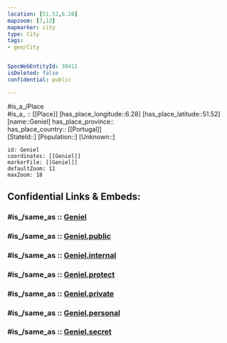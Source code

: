 ```yaml
---
location: [51.52,6.28] 
mapzoom: [7,12] 
mapmarker: city 
type: City
tags:
- geo/City


SpocWebEntityId: 30411
isDeleted: false
confidential: public

---
```

#is_a_/Place  
#is_a_ :: [[Place]] 
[has_place_longitude::6.28] 
[has_place_latitude::51.52] 
[name::Geniel] 
has_place_province::  
has_place_country:: [[Portugal]]  
[StateId::] 
[Population::] 
[Unknown::] 


```leaflet
id: Geniel
coordinates: [[Geniel]] 
markerFile: [[Geniel]] 
defaultZoom: 11 
maxZoom: 18
```


## Confidential Links & Embeds: 

### #is_/same_as :: [Geniel](/_Standards/Earth/Continent/Europe/Europe~Central/Germany/Germany~West/Nordrhein-Westfalen/counties~NW/Kleve/cities~Kleve/Geldern/Geniel.md) 

### #is_/same_as :: [Geniel.public](/_public/Earth/Continent/Europe/Europe~Central/Germany/Germany~West/Nordrhein-Westfalen/counties~NW/Kleve/cities~Kleve/Geldern/Geniel.public.md) 

### #is_/same_as :: [Geniel.internal](/_internal/Earth/Continent/Europe/Europe~Central/Germany/Germany~West/Nordrhein-Westfalen/counties~NW/Kleve/cities~Kleve/Geldern/Geniel.internal.md) 

### #is_/same_as :: [Geniel.protect](/_protect/Earth/Continent/Europe/Europe~Central/Germany/Germany~West/Nordrhein-Westfalen/counties~NW/Kleve/cities~Kleve/Geldern/Geniel.protect.md) 

### #is_/same_as :: [Geniel.private](/_private/Earth/Continent/Europe/Europe~Central/Germany/Germany~West/Nordrhein-Westfalen/counties~NW/Kleve/cities~Kleve/Geldern/Geniel.private.md) 

### #is_/same_as :: [Geniel.personal](/_personal/Earth/Continent/Europe/Europe~Central/Germany/Germany~West/Nordrhein-Westfalen/counties~NW/Kleve/cities~Kleve/Geldern/Geniel.personal.md) 

### #is_/same_as :: [Geniel.secret](/_secret/Earth/Continent/Europe/Europe~Central/Germany/Germany~West/Nordrhein-Westfalen/counties~NW/Kleve/cities~Kleve/Geldern/Geniel.secret.md)

